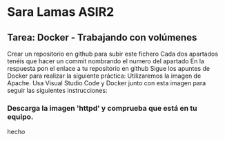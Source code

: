 # Sara Lamas ASIR2

## Tarea: Docker - Trabajando con volúmenes


Crear un repositorio en github para subir este fichero
Cada dos apartados tenéis que hacer un commit nombrando el numero del apartado
En la respuesta pon el enlace a tu repositorio en github
Sigue los apuntes de Docker para realizar la siguiente práctica:
Utilizaremos la imagen de Apache. Usa Visual Studio Code y Docker junto con esta imagen para seguir las siguientes instrucciones:


### Descarga la imagen 'httpd' y comprueba que está en tu equipo.

hecho

